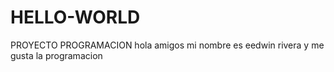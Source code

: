 # HELLO-WORLD
PROYECTO PROGRAMACION 
hola  amigos  mi nombre  es eedwin rivera  y me gusta  la programacion   

